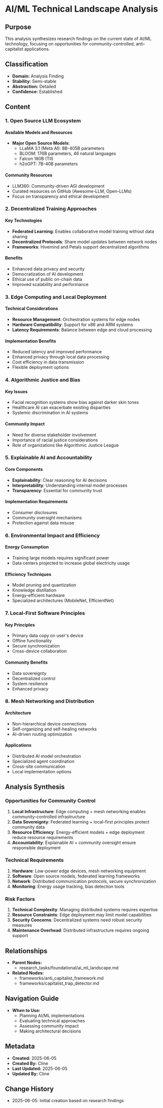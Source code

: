 # AI/ML Technical Landscape Analysis

## Purpose
This analysis synthesizes research findings on the current state of AI/ML technology, focusing on opportunities for community-controlled, anti-capitalist applications.

## Classification
- **Domain:** Analysis Finding
- **Stability:** Semi-stable
- **Abstraction:** Detailed
- **Confidence:** Established

## Content

### 1. Open Source LLM Ecosystem

#### Available Models and Resources
- **Major Open Source Models**:
  - LLaMA 3.1 (Meta AI): 8B-405B parameters
  - BLOOM: 176B parameters, 46 natural languages
  - Falcon 180B (TII)
  - h2oGPT: 7B-40B parameters

#### Community Resources
- LLM360: Community-driven AGI development
- Curated resources on GitHub (Awesome-LLM, Open-LLMs)
- Focus on transparency and ethical development

### 2. Decentralized Training Approaches

#### Key Technologies
- **Federated Learning**: Enables collaborative model training without data sharing
- **Decentralized Protocols**: Share model updates between network nodes
- **Frameworks**: Hivemind and Petals support decentralized algorithms

#### Benefits
- Enhanced data privacy and security
- Democratization of AI development
- Ethical use of public on-chain data
- Improved scalability and performance

### 3. Edge Computing and Local Deployment

#### Technical Considerations
- **Resource Management**: Orchestration systems for edge nodes
- **Hardware Compatibility**: Support for x86 and ARM systems
- **Latency Requirements**: Balance between edge and cloud processing

#### Implementation Benefits
- Reduced latency and improved performance
- Enhanced privacy through local data processing
- Cost efficiency in data transmission
- Flexible deployment options

### 4. Algorithmic Justice and Bias

#### Key Issues
- Facial recognition systems show bias against darker skin tones
- Healthcare AI can exacerbate existing disparities
- Systemic discrimination in AI systems

#### Community Impact
- Need for diverse stakeholder involvement
- Importance of racial justice considerations
- Role of organizations like Algorithmic Justice League

### 5. Explainable AI and Accountability

#### Core Components
- **Explainability**: Clear reasoning for AI decisions
- **Interpretability**: Understanding internal model processes
- **Transparency**: Essential for community trust

#### Implementation Requirements
- Consumer disclosures
- Community oversight mechanisms
- Protection against data misuse

### 6. Environmental Impact and Efficiency

#### Energy Consumption
- Training large models requires significant power
- Data centers projected to increase global electricity usage

#### Efficiency Techniques
- Model pruning and quantization
- Knowledge distillation
- Energy-efficient hardware
- Specialized architectures (MobileNet, EfficientNet)

### 7. Local-First Software Principles

#### Key Principles
- Primary data copy on user's device
- Offline functionality
- Secure synchronization
- Cross-device collaboration

#### Community Benefits
- Data sovereignty
- Decentralized control
- System resilience
- Enhanced privacy

### 8. Mesh Networking and Distribution

#### Architecture
- Non-hierarchical device connections
- Self-organizing and self-healing networks
- AI-driven routing optimization

#### Applications
- Distributed AI model orchestration
- Specialized agent coordination
- Cross-site communication
- Local implementation options

## Analysis Synthesis

### Opportunities for Community Control
1. **Local Infrastructure**: Edge computing + mesh networking enables community-controlled infrastructure
2. **Data Sovereignty**: Federated learning + local-first principles protect community data
3. **Resource Efficiency**: Energy-efficient models + edge deployment reduce resource requirements
4. **Accountability**: Explainable AI + community oversight ensure responsible deployment

### Technical Requirements
1. **Hardware**: Low-power edge devices, mesh networking equipment
2. **Software**: Open source models, federated learning frameworks
3. **Network**: Distributed communication protocols, secure synchronization
4. **Monitoring**: Energy usage tracking, bias detection tools

### Risk Factors
1. **Technical Complexity**: Managing distributed systems requires expertise
2. **Resource Constraints**: Edge deployment may limit model capabilities
3. **Security Concerns**: Decentralized systems need robust security measures
4. **Maintenance Overhead**: Distributed infrastructure requires ongoing support

## Relationships
- **Parent Nodes:** 
  - research_tasks/foundational/ai_ml_landscape.md
- **Related Nodes:**
  - frameworks/anti_capitalist_framework.md
  - frameworks/capitalist_trap_detector.md

## Navigation Guide
- **When to Use:** 
  - Planning AI/ML implementations
  - Evaluating technical approaches
  - Assessing community impact
  - Making architectural decisions

## Metadata
- **Created:** 2025-06-05
- **Created By:** Cline
- **Last Updated:** 2025-06-05
- **Updated By:** Cline

## Change History
- 2025-06-05: Initial creation based on research findings
